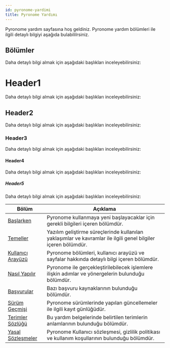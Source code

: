 ```yaml
---
id: pyronome-yardimi
title: Pyronome Yardımı
---
```


<a id="aHeaderMenuAnchor" data-header-menu="Docs"></a>

Pyronome yardım sayfasına hoş geldiniz. Pyronome yardım bölümleri ile ilgili detaylı bilgiyi aşağıda bulabililrsiniz.

## Bölümler
Daha detaylı bilgi almak için aşağıdaki başlıkları inceleyebilirsiniz:

# Header1
Daha detaylı bilgi almak için aşağıdaki başlıkları inceleyebilirsiniz:

## Header2
Daha detaylı bilgi almak için aşağıdaki başlıkları inceleyebilirsiniz:

### Header3
Daha detaylı bilgi almak için aşağıdaki başlıkları inceleyebilirsiniz:

#### Header4
Daha detaylı bilgi almak için aşağıdaki başlıkları inceleyebilirsiniz:

##### Header5
Daha detaylı bilgi almak için aşağıdaki başlıkları inceleyebilirsiniz:

| Bölüm | Açıklama |
| ------ | ------ |
| [Başlarken](baslarken/readme.html) | Pyronome kullanmaya yeni başlayacaklar için gerekli bilgileri içeren bölümdür. |
| [Temeller](temeller/) | Yazılım geliştirme süreçlerinde kullanılan yaklaşımlar ve kavramlar ile ilgili genel bilgiler içeren bölümdür. |
| [Kullanıcı Arayüzü](kullanici-arayuzu/) | Pyronome bölümleri, kullanıcı arayüzü ve sayfalar hakkında detaylı bilgi içeren bölümdür. |
| [Nasıl Yapılır](nasil-yapilir/) | Pyronome ile gerçekleştirilebilecek işlemlere ilişkin adımlar ve yönergelerin bulunduğu bölümdür. |
| [Başvurular](basvurular/) | Bazı başvuru kaynaklarının bulunduğu bölümdür. |
| [Sürüm Geçmişi](surum-gecmisi/) | Pyronome sürümlerinde yapılan güncellemeler ile ilgili kayıt günlüğüdür. |
| [Terimler Sözlüğü](terimler-sozlugu/) | Bu yardım belgelerinde belirtilen terimlerin anlamlarının bulunduğu bölümdür. |
| [Yasal Sözleşmeler](yasal-sozlesmeler/) | Pyronome Kullanıcı sözleşmesi, gizlilik politikası ve kullanım koşullarının bulunduğu bölümdür. |